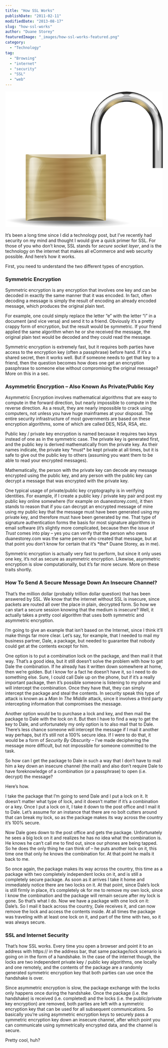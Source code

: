 ```yaml
---
title: "How SSL Works"
publishDate: "2011-02-11"
modifiedDate: "2013-08-17"
slug: "how-ssl-works"
author: "Duane Storey"
featuredImage: "_images/how-ssl-works-featured.png"
category:
  - "Technology"
tag:
  - "Browsing"
  - "internet"
  - "security"
  - "SSL"
  - "web"
---
```


[![](_images/how-ssl-works-1.png "openLock")](http://www.migratorynerd.com/wordpress/wp-content/uploads/2011/02/openLock.png)

It’s been a long time since I did a technology post, but I’ve recently had security on my mind and thought I would give a quick primer for SSL. For those of you who don’t know, SSL stands for *secure socket layer*, and is the technology on the internet that makes all eCommerce and web security possible. And here’s how it works.

First, you need to understand the two different types of encryption.

### Symmetric Encryption

Symmetric encryption is any encryption that involves one key and can be decoded in exactly the same manner that it was encoded. In fact, often decoding a message is simply the result of encoding an already encoded message, which produces the original plain text.

For example, one could simply replace the letter “e” with the letter “i” in a document (and vice versa) and send it to a friend. Obviously it’s a pretty crappy form of encryption, but the result would be symmetric. If your friend applied the same algorithm when he or she received the message, the original plain text would be decoded and they could read the message.

Symmetric encryption is extremely fast, but it requires both parties have access to the encryption key (often a passphrase) before hand. If it’s a shared secret, then it works well. But if someone needs to get that key to a friend, then the question becomes how does one get an encryption passphrase to someone else without compromising the original message? More on this in a sec.

### Asymmetric Encryption – Also Known As Private/Public Key

Asymmetric Encryption involves mathematical algorithms that are easy to compute in the forward direction, but nearly impossible to compute in the reverse direction. As a result, they are nearly impossible to crack using computers, not unless you have huge mainframes at your disposal. The entire security infrastructure of most governments are based on these encryption algorithms, some of which are called DES, NSA, RSA, etc.

Public key / private key encryption is named because it requires two keys instead of one as in the symmetric case. The private key is generated first, and the public key is derived mathematically from the private key. As their names indicate, the private key \*must\* be kept private at all times, but it is safe to give out the public key to others (assuming you want them to be able to read your encrypted messages).

Mathematically, the person with the private key can decode any message encrypted using the public key, and any person with the public key can decrypt a message that was encrypted with the private key.

One typical usage of private/public key cryptography is in verifying identities. For example, if I create a public key / private key pair and post my public key online somewhere (for example on duanestorey.com), it then stands to reason that if you can decrypt an encrypted message of mine using my public key that the message must have been generated using my private key, and therefore must have been generated by me. That type of signature authentication forms the basis for most signature algorithms in email software (it’s slightly more complicated, because then the issue of *Trust* comes into play – yes you can verify that the person who owns duanestorey.com was the same person who created that message, but at that point you don’t know for certain that it’s \*the\* Duane Storey, as in me).

Symmetric encryption is actually very fast to perform, but since it only uses one key, it’s not as secure as asymmetric encryption. Likewise, asymmetric encryption is slow computationally, but it’s far more secure. More on these traits shortly.

### How To Send A Secure Message Down An Insecure Channel?

That’s the million dollar (probably trillion dollar question) that has been answered by SSL. We know that the internet without SSL is insecure, since packets are routed all over the place in plain, decrypted form. So how we can start a secure session knowing that the medium is insecure? Well, it actually takes a pretty cool algorithm that uses both symmetric and asymmetric encryption.

I’m going to give an example that isn’t based on the Internet, since I think it’ll make things far more clear. Let’s say, for example, that I needed to mail my business partner, Dale, a package, but needed to guarantee that nobody could get at the contents except for him.

One option is to put a combination lock on the package, and then mail it that way. That’s a good idea, but it still doesn’t solve the problem with how to get Dale the combination. If he already has it written down somewhere at home, then we’re golden. But I know for a fact he doesn’t have it, so I need to do something else. Sure, I could call Dale up on the phone, but if it’s a really important package, then it’s possible someone is listening to my phone and will intercept the combination. Once they have that, they can simply intercept the package and steal the contents. In security speak this type of attack is known as a *Man In The Middle* attack, since it involves a third party intercepting information that compromises the message.

Another option would be to purchase a lock and key, and then mail the package to Dale with the lock on it. But then I have to find a way to get the key to Dale, and unfortunately my only option is to also mail that to Dale. There’s less chance someone will intercept the message if I mail it another way perhaps, but it’s still not a 100% secure idea. If I were to do that, it would be a form of *Security By Obscurity* – I’ve made deciphering the message more difficult, but not impossible for someone committed to the task.

So how can I get the package to Dale in such a way that I don’t have to mail him a key down an insecure channel (the mail) and also don’t require Dale to have foreknowledge of a combination (or a passphrase) to open (i.e. decrypt) the message?

Here’s how.

I take the package that I’m going to send Dale and I put a lock on it. It doesn’t matter what type of lock, and it doesn’t matter if it’s a combination or a key. Once I put a lock on it, I take it down to the post office and I mail it to Dale. Let’s assume for an instance that there are no bolt cutters around that can break my lock, so as the package makes its way across the country it’s 100% secure.

Now Dale goes down to the post office and gets the package. Unfortunately he sees a big lock on it and realizes he has no idea what the combination is. He knows he can’t call me to find out, since our phones are being tapped. So he does the only thing he can think of – he puts another lock on it, this time one that only he knows the combination for. At that point he mails it back to me.

So once again, the package makes its way across the country, this time as a package with two completely independent locks on it, and is still a completely secure package. As soon as it arrives I take it home and immediately notice there are two locks on it. At that point, since Dale’s lock is still firmly in place, it’s completely ok for me to remove my own lock, since I know the combination and the package will remain secure after my lock is gone. So that’s what I do. Now we have a package with one lock on it: Dale’s. So I mail it back across the country, Dale receives it, and can now remove the lock and access the contents inside. At all times the package was traveling with at least one lock on it, and part of the time with two, so it was always secure.

### SSL and Internet Security

That’s how SSL works. Every time you open a browser and point it to an address with https:// in the address bar, that same package/lock scenario is going on in the form of a handshake. In the case of the internet though, the locks are two independent private key / public key algorithms, one locally and one remotely, and the contents of the package are a randomly generated symmetric encryption key that both parties can use once the handshake is over.

Since asymmetric encryption is slow, the package exchange with the locks only happens once during the handshake. Once the package (i.e. the handshake) is received (i.e. completed) and the locks (i.e. the public/private key encryption) are removed, both parties are left with a symmetric encryption key that can be used for all subsequent communications. So basically you’re using asymmetric encryption keys to securely pass a symmetric encryption key down an insecure channel, after which point you can communicate using symmetrically encrypted data, and the channel is secure.

Pretty cool, huh?